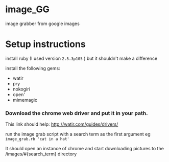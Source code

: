 # image_GG
image grabber from google images


# Setup instructions

install ruby (I used version `2.5.3p105` ) but it shouldn't make a difference

install the following gems:

 - watir
 - pry
 - nokogiri
 - open'
 - mimemagic


 ### Download the chrome web driver and put it in your path.
This link should help:
http://watir.com/guides/drivers/

run the image grab script with a search term as the first argument
eg `image_grab.rb 'cat in a hat'`

It should open an instance of chrome and start downloading pictures to the /images/#{search_term} directory

